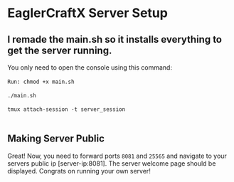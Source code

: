 # EaglerCraftX Server Setup
## I remade the main.sh so it installs everything to get the server running.
You only need to open the console using this command:
<br>
<br>
`Run: chmod +x main.sh`
<br>
<br>
`./main.sh`
<br>
<br>
`tmux attach-session -t server_session`
<br>
<br>
## Making Server Public
Great! Now, you need to forward ports  `8081` and `25565` and navigate to your servers public ip [server-ip:8081]. The server welcome page should be displayed. Congrats on running your own server!

